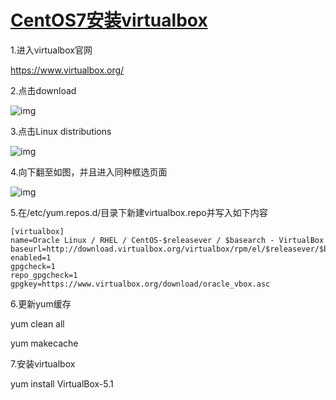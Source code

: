 # [CentOS7安装virtualbox](https://www.cnblogs.com/wangshuyi/p/6927113.html)

1.进入virtualbox官网

https://www.virtualbox.org/

2.点击download

![img](https://images2015.cnblogs.com/blog/986203/201706/986203-20170601084748914-2059510238.png)

3.点击Linux distributions

![img](https://images2015.cnblogs.com/blog/986203/201706/986203-20170601084936118-144327245.png)

4.向下翻至如图，并且进入同种框选页面

 ![img](https://images2015.cnblogs.com/blog/986203/201706/986203-20170601085229664-1774806353.png)

5.在/etc/yum.repos.d/目录下新建virtualbox.repo并写入如下内容

```
[virtualbox]
name=Oracle Linux / RHEL / CentOS-$releasever / $basearch - VirtualBox
baseurl=http://download.virtualbox.org/virtualbox/rpm/el/$releasever/$basearch
enabled=1
gpgcheck=1
repo_gpgcheck=1
gpgkey=https://www.virtualbox.org/download/oracle_vbox.asc
```

6.更新yum缓存

yum clean all

yum makecache

7.安装virtualbox

yum install VirtualBox-5.1